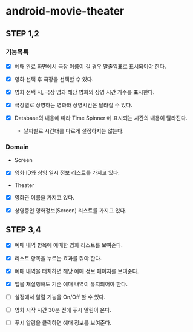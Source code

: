 # android-movie-theater

## STEP 1,2

### 기능목록

- [x] 예매 완료 화면에서 극장 이름이 길 경우 말줄임표로 표시되어야 한다.

- [x] 영화 선택 후 극장을 선택할 수 있다.
- [x] 영화 선택 시, 극장 명과 해당 영화의 상영 시간 개수를 표시한다.
- [x] 극장별로 상영하는 영화와 상영시간은 달라질 수 있다.

- [x] Database의 내용에 따라 Time Spinner 에 표시되는 시간의 내용이 달라진다. 
  - 날짜별로 시간대를 다르게 설정하지는 않는다.

### Domain

- Screen
- [x] 영화 ID와 상영 일시 정보 리스트를 가지고 있다.

- Theater
- [x] 영화관 이름을 가지고 있다.
- [x] 상영중인 영화정보(Screen) 리스트를 가지고 있다.


## STEP 3,4

- [x] 예매 내역 항목에 예매한 영화 리스트를 보여준다.
- [x] 리스트 항목을 누르는 효과를 줘야 한다.
- [x] 예매 내역을 터치하면 해당 예매 정보 페이지를 보여준다.
- [x] 앱을 재실행해도 기존 예매 내역이 유지되어야 한다.

- [ ] 설정에서 알림 기능을 On/Off 할 수 있다.
- [ ] 영화 시작 시간 30분 전에 푸시 알림이 온다.
- [ ] 푸시 알림을 클릭하면 예매 정보를 보여준다.
